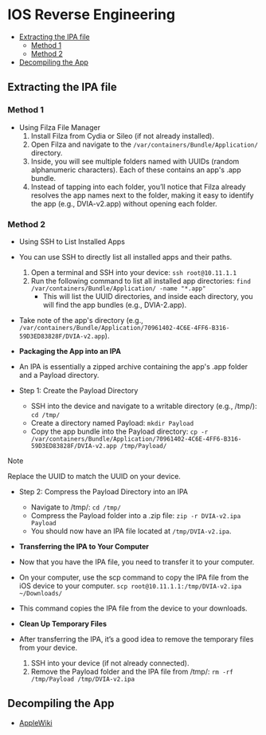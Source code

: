 # IOS Reverse Engineering
- [Extracting the IPA file](#extracting-the-ipa-file)
    - [Method 1](#method-1)
    - [Method 2](#method-2)
- [Decompiling the App](#decompiling-the-app)


## Extracting the IPA file
### Method 1 
- Using Filza File Manager
    1. Install Filza from Cydia or Sileo (if not already installed).
    2. Open Filza and navigate to the `/var/containers/Bundle/Application/` directory.
    3. Inside, you will see multiple folders named with UUIDs (random alphanumeric characters). Each of these contains an app's .app bundle.
    4. Instead of tapping into each folder, you’ll notice that Filza already resolves the app names next to the folder, making it easy to identify the app (e.g., DVIA-v2.app) without opening each folder.
### Method 2 
- Using SSH to List Installed Apps
- You can use SSH to directly list all installed apps and their paths.

    1. Open a terminal and SSH into your device: `ssh root@10.11.1.1`
    2. Run the following command to list all installed app directories: `find /var/containers/Bundle/Application/ -name "*.app"`
        - This will list the UUID directories, and inside each directory, you will find the app bundles (e.g., DVIA-2.app).

- Take note of the app's directory (e.g., `/var/containers/Bundle/Application/70961402-4C6E-4FF6-B316-59D3ED83828F/DVIA-v2.app`).

- **Packaging the App into an IPA**
- An IPA is essentially a zipped archive containing the app's .app folder and a Payload directory.
- Step 1: Create the Payload Directory
    - SSH into the device and navigate to a writable directory (e.g., /tmp/): `cd /tmp/`
    - Create a directory named Payload: `mkdir Payload`
    - Copy the app bundle into the Payload directory: `cp -r /var/containers/Bundle/Application/70961402-4C6E-4FF6-B316-59D3ED83828F/DVIA-v2.app /tmp/Payload/`

> [!NOTE]
> Replace the UUID to match the UUID on your device.

- Step 2: Compress the Payload Directory into an IPA
    - Navigate to /tmp/: `cd /tmp/`
    - Compress the Payload folder into a .zip file: `zip -r DVIA-v2.ipa Payload`
    - You should now have an IPA file located at `/tmp/DVIA-v2.ipa`.

- **Transferring the IPA to Your Computer**
- Now that you have the IPA file, you need to transfer it to your computer.

- On your computer, use the scp command to copy the IPA file from the iOS device to your computer.
`scp root@10.11.1.1:/tmp/DVIA-v2.ipa ~/Downloads/`
- This command copies the IPA file from the device to your downloads.
- **Clean Up Temporary Files**
- After transferring the IPA, it’s a good idea to remove the temporary files from your device.
    1. SSH into your device (if not already connected).
    2. Remove the Payload folder and the IPA file from /tmp/: `rm -rf /tmp/Payload /tmp/DVIA-v2.ipa`



## Decompiling the App
- [AppleWiki](https://theapplewiki.com/wiki/Dev:Reverse_Engineering_Tools)

